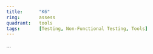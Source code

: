 ```yaml
---
title:      "K6"
ring:       assess
quadrant:   tools
tags:       [Testing, Non-Functional Testing, Tools]
---
```

...